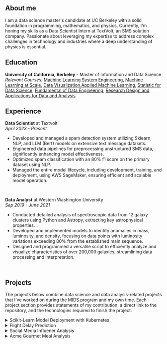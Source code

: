## About me 

I am a data science master's candidate at UC Berkeley with a solid foundation in programming, mathematics, and physics. Currently, I'm honing my skills as a Data Scientist Intern at TextVolt, an SMS solution company. Passionate about leveraging my expertise to address complex challenges in technology and industries where a deep understanding of physics is essential.

## Education

**University of California, Berkeley** - Master of Information and Data Science <br/>
*Relevant Courses:* [Machine Learning System Engineering](https://www.ischool.berkeley.edu/courses/datasci/255), [Machine Learning at Scale](https://www.ischool.berkeley.edu/courses/datasci/261), [Data Visualization](https://www.ischool.berkeley.edu/courses/datasci/209),[Applied Machine Learning](https://www.ischool.berkeley.edu/courses/datasci/207), [Statistic for Data Science](https://www.ischool.berkeley.edu/courses/datasci/203), [Fundamental of Data Engineering](https://www.ischool.berkeley.edu/courses/datasci/205), [Research Design and Applications for Data and Analysis](https://www.ischool.berkeley.edu/courses/datasci/201)

## Experience
**Data Scientist** at Textvolt <br/>
*April 2023 - Present* <br/>
+ Developed and managed a spam detection system utilizing Sklearn, NLP, and LLM (Bert) models on extensive text message datasets.
+ Engineered data pipelines for preprocessing unstructured SMS data, significantly enhancing model effectiveness.
+ Optimized spam classification with an 80% f1 score on the primary dataset using NLP.
+ Managed the entire model lifecycle, including development, training, and deployment, using AWS SageMaker, ensuring efficient and scalable model operation.
<br/>

**Data Analyst** at Western Washington University <br/>
*Sep 2019 - June 2021* <br/>
+ Conducted detailed analysis of spectroscopic data from 12 galaxy clusters using Python and Astropy, extracting key astrophysical properties.
+ Developed and implemented models to identify anomalies in mass, luminosity, and density, focusing on data points with luminosity variations exceeding 80% from the established main sequence.
+ Designed and programmed a versatile script to efficiently analyze and visualize characteristics of over 200,000 galaxies, streamlining data processing and interpretation.
<br/>

## Projects

The projects below combine data science and data analysis-related projects that I've worked on during the MIDS program and my own time. Each project section provides statements of my contribution, a direct link to the repository, and the technologies required to finish the project. 

<details>
  <summary> Scikit-Learn Model Deployment with Kubernetes </summary>

  <br/>

  **Description**: Developed a FastAPI-based web service in a Docker container, deployed via Kubernetes (Minikube). Four custom endpoints, including greeting and health check, plus house price prediction using a pre-trained ML model. Pydantic models for data validation, Redis caching for improved performance. Includes unit tests and a streamlined setup script. Demonstrates expertise in scalable containerized web services, efficient data processing, and Kubernetes orchestration.

  **Programming Language:** Python <br/>
  **Code Management:** GitHub <br/>
  **Containerization:** Docker <br/>
  **Container Orchestration:** Kubernetes <br/>
  **Database:** Redis <br/>

</details>

<details>
  <summary> Flight Delay Prediction </summary>

  <br/>

  **Description:** 
</details>

<details>
  <summary> Social Media Influener Analysis</summary>
  
  <br/>
  
  **Description**: Using the top social media influencer data of 2021 for Youtube, Instagram, and TikTok platforms, we find a correlation between different types of influencer genres to their subscribers or views. We found that different genres, like sports channels, received more views/subscribers, and comments, while other genres are the opposite. 
  
  **Language**: Python <br/>
  **Code Management**: GitHub, Jupyter Notebook <br/>
  **Link**: This [folder](https://github.com/Mamesa-El/Projects/tree/main/Social%20Median%20Influencer) contains the final reports, jupyter notebook, and csv files. 
  
</details>

<details>
  <summary> Acme Gourmet Meal Analysis </summary>
  
  <br/>
  
  **Description**: Utilize PostgreSQL database to store ACME customers' data and python to evaluate the best predictor of sales (location, holidays, menus). I determined that the weekend of a holiday resulted in actual sales being 31% below the expected sales.
  
  **Language**: Python, SQL <br/>
  **Code Management**: GitHub, Jupyter Notebook, PostreSQL <br/>
  **Link**: This [folder](https://github.com/Mamesa-El/Projects/tree/main/SQL_Acme%20Gourmet%20Meals) contains two separte folders. The first folder is the data analysis and the second folder is the data validation. 
  
</details>
